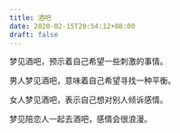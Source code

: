 ```yaml
---
title: 酒吧
date: 2020-02-15T20:54:12+08:00
draft: false
---
```


梦见酒吧，预示着自己希望一些刺激的事情。



男人梦见酒吧，意味着自己希望寻找一种平衡。



女人梦见酒吧，表示自己想对别人倾诉感情。



梦见陪恋人一起去酒吧，感情会很浪漫。

